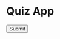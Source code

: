 <!DOCTYPE html>
<html>
<head>
  <title>Quizzing App</title>
</head>
<body>
  <h1>Quiz App</h1>
  <div id="quiz-container">
    <div id="question"></div>
    <ul id="options"></ul>
    <button id="submit-btn">Submit</button>
    <div id="results"></div>
  </div>
  <script src="script.js"></script>
</body>
</html>

